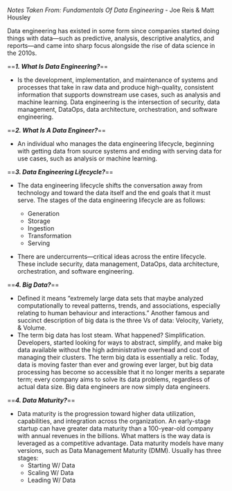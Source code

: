 *Notes Taken From: Fundamentals Of Data Engineering* - Joe Reis & Matt Housley

Data engineering has existed in some form since companies started doing things with data—such as predictive, analysis, descriptive analytics, and reports—and came into sharp focus alongside the rise of data science in the 2010s.


==***1. What Is Data Engineering?***==
- Is the development, implementation, and maintenance of systems and processes that take in raw data and produce high-quality, consistent information that supports downstream use cases, such as analysis and machine learning. Data engineering is the intersection of security, data management, DataOps, data architecture, orchestration, and software engineering.

==***2. What Is A Data Engineer?***==
- An individual who manages the data engineering lifecycle, beginning with getting data from source systems and ending with serving data for use cases, such as analysis or machine learning.

==***3. Data Engineering Lifecycle?***==
- The data engineering lifecycle shifts the conversation away from technology and toward the data itself and the end goals that it must serve. The stages of the data engineering lifecycle are as follows:

	- Generation
	- Storage
	- Ingestion
	- Transformation
	- Serving

+ There are undercurrents—critical ideas across the entire lifecycle. These include security, data management, DataOps, data architecture, orchestration, and software engineering.

==***4. Big Data?***==
- Defined it means “extremely large data sets that maybe analyzed computationally to reveal patterns, trends, and associations, especially relating to human behaviour and interactions.” Another famous and succinct description of big data is the three Vs of data: Velocity, Variety, & Volume.
- The term big data has lost steam. What happened? Simplification. Developers, started looking for ways to abstract, simplify, and make big data available without the high administrative overhead and cost of managing their clusters. The term big data is essentially a relic. Today, data is moving faster than ever and growing ever larger, but big data processing has become so accessible that it no longer merits a separate term; every company aims to solve its data problems, regardless of actual data size. Big data engineers are now simply data engineers.


==***4. Data Maturity?***==
- Data maturity is the progression toward higher data utilization, capabilities, and integration across the organization. An early-stage startup can have greater data maturity than a 100-year-old company with annual revenues in the billions. What matters is the way data is leveraged as a competitive advantage. Data maturity models have many versions, such as Data Management Maturity (DMM). Usually has three stages: 
	- Starting W/ Data 
	- Scaling  W/ Data
	- Leading W/ Data

